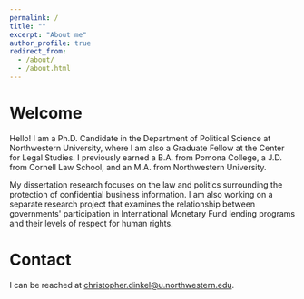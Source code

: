 ```yaml
---
permalink: /
title: ""
excerpt: "About me"
author_profile: true
redirect_from: 
  - /about/
  - /about.html
---
```


Welcome
======
Hello!  I am a Ph.D. Candidate in the Department of Political Science at Northwestern University, where I am also a Graduate Fellow at the Center for Legal Studies.  I previously earned a B.A. from Pomona College, a J.D. from Cornell Law School, and an M.A. from Northwestern University.  

My dissertation research focuses on the law and politics surrounding the protection of confidential business information.  I am also working on a separate research project that examines the relationship between governments' participation in International Monetary Fund lending programs and their levels of respect for human rights.

Contact
======
I can be reached at christopher.dinkel@u.northwestern.edu.
